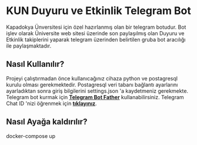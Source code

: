 # KUN Duyuru ve Etkinlik Telegram Bot



Kapadokya Ünversitesi için özel hazırlanmış olan bir telegram botudur. Bot işlev olarak Üniversite web sitesi üzerinde son paylaşılmış olan Duyuru ve Etkinlik takiplerini yaparak telegram üzerinden belirtilen gruba bot aracılığı ile paylaşmaktadır.



## **Nasıl Kullanılır?**
Projeyi çalıştırmadan önce kullanıcağınız cihaza python ve postagresql kurulu olması gerekmektedir. Postagresql veri tabanı bağlantı ayarlarını ayarladıktan sonra giriş bilgilerini settings.json 'a kaydetmeniz gerekmekte. Telegram bot kurmak için **[Telegram Bot Father](https://teknotower.com/10-dakikada-telegram-botu-nasil-olusturulur/)** kullanabilirsiniz. Telegram Chat ID 'nizi öğrenmek için **[tıklayınız](https://www.alphr.com/find-chat-id-telegram/#:~:text=still%20pretty%20nifty%3A-,Go%20to%20https%3A%2F%2Fweb.telegram.org.,are%20actually%20your%20chat%20ID.)**.


## **Nasıl Ayağa kaldırılır?**


docker-compose up 
